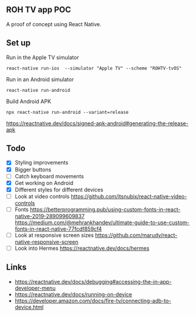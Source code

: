 ## ROH TV app POC

A proof of concept using React Native.

## Set up

Run in the Apple TV simulator

`react-native run-ios  --simulator "Apple TV" --scheme "ROHTV-tvOS"`

Run in an Android simulator

`react-native run-android`

Build Android APK

```
npx react-native run-android --variant=release
```
https://reactnative.dev/docs/signed-apk-android#generating-the-release-apk

## Todo

 - [x] Styling improvements
 - [x] Bigger buttons
 - [ ] Catch keyboard movements
 - [x] Get working on Android
 - [x] Different styles for different devices
 - [ ] Look at video controls https://github.com/itsnubix/react-native-video-controls
 - [ ] Fonts https://betterprogramming.pub/using-custom-fonts-in-react-native-2019-289099609837
        https://medium.com/@mehrankhandev/ultimate-guide-to-use-custom-fonts-in-react-native-77fcdf859cf4
 - [ ] Look at responsive screen sizes https://github.com/marudy/react-native-responsive-screen
 - [ ] Look into Hermes https://reactnative.dev/docs/hermes

 ## Links

  - https://reactnative.dev/docs/debugging#accessing-the-in-app-developer-menu
  - https://reactnative.dev/docs/running-on-device
  - https://developer.amazon.com/docs/fire-tv/connecting-adb-to-device.html